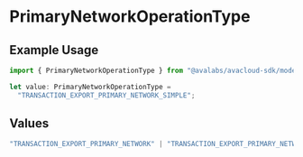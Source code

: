 # PrimaryNetworkOperationType

## Example Usage

```typescript
import { PrimaryNetworkOperationType } from "@avalabs/avacloud-sdk/models/components";

let value: PrimaryNetworkOperationType =
  "TRANSACTION_EXPORT_PRIMARY_NETWORK_SIMPLE";
```

## Values

```typescript
"TRANSACTION_EXPORT_PRIMARY_NETWORK" | "TRANSACTION_EXPORT_PRIMARY_NETWORK_STAKING" | "TRANSACTION_EXPORT_PRIMARY_NETWORK_SIMPLE"
```